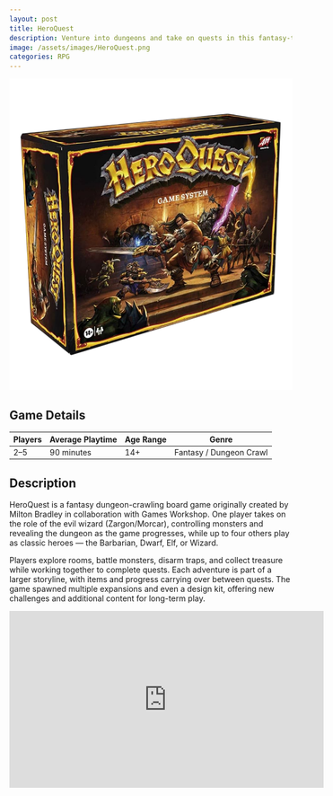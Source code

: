 ```yaml
---
layout: post
title: HeroQuest
description: Venture into dungeons and take on quests in this fantasy-themed rpg board game.
image: /assets/images/HeroQuest.png 
categories: RPG
---
```


<div class="row">
  <!-- Image with .post-img -->
  <div class="col-6 col-12-small">
    <img src="/assets/images/HeroQuest.png" alt="HeroQuest" class="post-img">
  </div>

  <!-- Table -->
  <div class="col-6 col-12-small">
    <h2>Game Details</h2>
    <table class="centered-table">
      <thead>
        <tr>
          <th>Players</th>
          <th>Average Playtime</th>
          <th>Age Range</th>
          <th>Genre</th>
        </tr>
      </thead>
      <tbody>
        <tr>
          <td>2–5</td>
          <td>90 minutes</td>
          <td>14+</td>
          <td>Fantasy / Dungeon Crawl</td>
        </tr>
      </tbody>
    </table>
  </div>
</div>
<div class="row">
  <div class="col-12">
    <h2>Description</h2>
    <p>
      HeroQuest is a fantasy dungeon-crawling board game originally created by Milton Bradley in collaboration with Games Workshop. One player takes on the role of the evil wizard (Zargon/Morcar), controlling monsters and revealing the dungeon as the game progresses, while up to four others play as classic heroes — the Barbarian, Dwarf, Elf, or Wizard.
    </p>
    <p>
      Players explore rooms, battle monsters, disarm traps, and collect treasure while working together to complete quests. Each adventure is part of a larger storyline, with items and progress carrying over between quests. The game spawned multiple expansions and even a design kit, offering new challenges and additional content for long-term play.
    </p>
  </div>
</div>
<div>
<iframe width="560" height="315" src="https://www.youtube.com/embed/GIAUpirdymk?si=AyhnTvnvFdhwylqf" title="YouTube video player" frameborder="0" allow="accelerometer; autoplay; clipboard-write; encrypted-media; gyroscope; picture-in-picture; web-share" referrerpolicy="strict-origin-when-cross-origin" allowfullscreen></iframe>
</div>
